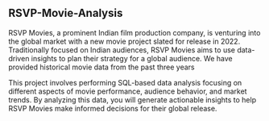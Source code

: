 <h2> RSVP-Movie-Analysis </h2>

RSVP Movies, a prominent Indian film production company, is venturing into the global market with a new movie project slated for release in 2022. Traditionally focused on Indian audiences, RSVP Movies aims to use data-driven insights to plan their strategy for a global audience. We have provided historical movie data from the past three years

This project involves performing SQL-based data analysis focusing on different aspects of movie performance, audience behavior, and market trends. By analyzing this data, you will generate actionable insights to help RSVP Movies make informed decisions for their global release.
